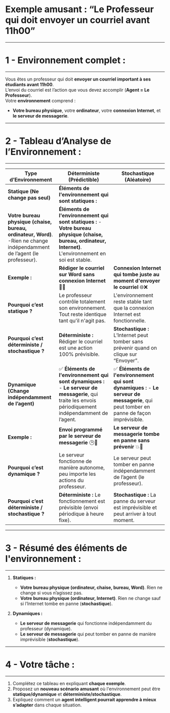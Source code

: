 # **Exemple amusant : “Le Professeur qui doit envoyer un courriel avant 11h00”** 

---
# 1 - **Environnement complet :**  
---

Vous êtes un professeur qui doit **envoyer un courriel important à ses étudiants avant 11h00**.  
L’envoi du courriel est l’action que vous devez accomplir (**Agent = Le Professeur**).  
Votre **environnement** comprend :  
- **Votre bureau physique**, votre **ordinateur**, votre **connexion Internet**, et **le serveur de messagerie**.  


---
# 2 -  **Tableau d’Analyse de l’Environnement :**  
---

| Type d’Environnement            | Déterministe (Prédictible)       | Stochastique (Aléatoire) |
|---------------------------------|----------------------------------|--------------------------|
| **Statique (Ne change pas seul)** |**Éléments de l'environnement qui sont statiques :** 
<br> **Votre bureau physique (chaise, bureau, ordinateur, Word)**.<br> -Rien ne change indépendamment de l’agent (le professeur). | **Éléments de l'environnement qui sont statiques :** - **Votre bureau physique (chaise, bureau, ordinateur, Internet)**. L'environnement en soi est stable. |
| **Exemple :** | **Rédiger le courriel sur Word sans connexion Internet** 📝💾 | **Connexion Internet qui tombe juste au moment d'envoyer le courriel** 🌐❌ |
| **Pourquoi c’est statique ?** | Le professeur contrôle totalement son environnement. Tout reste identique tant qu'il n'agit pas. | L'environnement reste stable tant que la connexion Internet est fonctionnelle. |
| **Pourquoi c’est déterministe / stochastique ?** | **Déterministe :** Rédiger le courriel est une action 100% prévisible. | **Stochastique :** L’Internet peut tomber sans prévenir quand on clique sur “Envoyer”. |
| **Dynamique (Change indépendamment de l’agent)** | ✅ **Éléments de l'environnement qui sont dynamiques :** - **Le serveur de messagerie**, qui traite les envois périodiquement indépendamment de l’agent. | ✅ **Éléments de l'environnement qui sont dynamiques :** - **Le serveur de messagerie**, qui peut tomber en panne de façon imprévisible. |
| **Exemple :** | **Envoi programmé par le serveur de messagerie** 🕑💼 | **Le serveur de messagerie tombe en panne sans prévenir** 💥📧 |
| **Pourquoi c’est dynamique ?** | Le serveur fonctionne de manière autonome, peu importe les actions du professeur. | Le serveur peut tomber en panne indépendamment de l’agent (le professeur). |
| **Pourquoi c’est déterministe / stochastique ?** | **Déterministe :** Le fonctionnement est prévisible (envoi périodique à heure fixe). | **Stochastique :** La panne du serveur est imprévisible et peut arriver à tout moment. |


---
# 3 -  **Résumé des éléments de l'environnement :** 
---

1. **Statiques :**  
   - **Votre bureau physique (ordinateur, chaise, bureau, Word)**. Rien ne change si vous n’agissez pas.
   - **Votre bureau physique (ordinateur, Internet)**. Rien ne change sauf si l’Internet tombe en panne (**stochastique**).  

2. **Dynamiques :**  
   - **Le serveur de messagerie** qui fonctionne indépendamment du professeur (dynamique).  
   - **Le serveur de messagerie** qui peut tomber en panne de manière imprévisible (**stochastique**).  

---
# 4 -  **Votre tâche :**  
---

1. Complétez ce tableau en expliquant **chaque exemple**.  
2. Proposez un **nouveau scénario amusant** où l'environnement peut être **statique/dynamique** et **déterministe/stochastique**.  
3. Expliquez comment un **agent intelligent pourrait apprendre à mieux s’adapter** dans chaque situation.  
